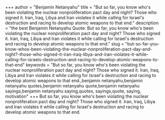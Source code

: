 +++
author = "Benjamin Netanyahu"
title = "But so far, you know who's been violating the nuclear nonproliferation pact day and night? Those who signed it. Iran, Iraq, Libya and Iran violates it while calling for Israel's destruction and racing to develop atomic weapons to that end."
description = "the best Benjamin Netanyahu Quote: But so far, you know who's been violating the nuclear nonproliferation pact day and night? Those who signed it. Iran, Iraq, Libya and Iran violates it while calling for Israel's destruction and racing to develop atomic weapons to that end."
slug = "but-so-far-you-know-whos-been-violating-the-nuclear-nonproliferation-pact-day-and-night?-those-who-signed-it-iran-iraq-libya-and-iran-violates-it-while-calling-for-israels-destruction-and-racing-to-develop-atomic-weapons-to-that-end"
keywords = "But so far, you know who's been violating the nuclear nonproliferation pact day and night? Those who signed it. Iran, Iraq, Libya and Iran violates it while calling for Israel's destruction and racing to develop atomic weapons to that end.,benjamin netanyahu,benjamin netanyahu quotes,benjamin netanyahu quote,benjamin netanyahu sayings,benjamin netanyahu saying,quotes, sayings,quote, saying, motivation"
+++
But so far, you know who's been violating the nuclear nonproliferation pact day and night? Those who signed it. Iran, Iraq, Libya and Iran violates it while calling for Israel's destruction and racing to develop atomic weapons to that end.
